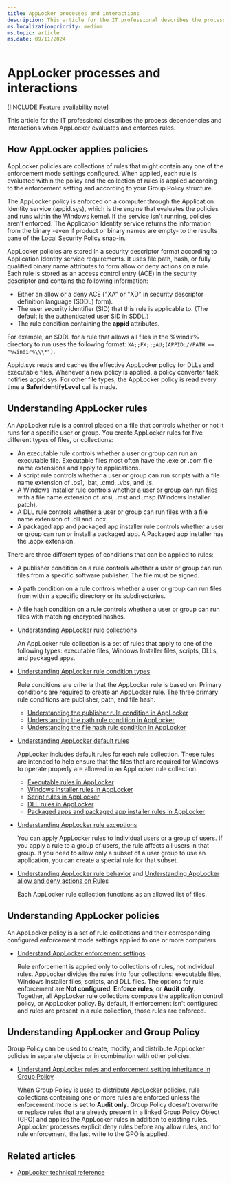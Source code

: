 ```yaml
---
title: AppLocker processes and interactions
description: This article for the IT professional describes the process dependencies and interactions when AppLocker evaluates and enforces rules.
ms.localizationpriority: medium
ms.topic: article
ms.date: 09/11/2024
---
```


# AppLocker processes and interactions

[!INCLUDE [Feature availability note](../includes/feature-availability-note.md)]

This article for the IT professional describes the process dependencies and interactions when AppLocker evaluates and enforces rules.

## How AppLocker applies policies

AppLocker policies are collections of rules that might contain any one of the enforcement mode settings configured. When applied, each rule is evaluated within the policy and the collection of rules is applied according to the enforcement setting and according to your Group Policy structure.

The AppLocker policy is enforced on a computer through the Application Identity service (appid.sys), which is the engine that evaluates the policies and runs within the Windows kernel. If the service isn't running, policies aren't enforced. The Application Identity service returns the information from the binary -even if product or binary names are empty- to the results pane of the Local Security Policy snap-in.

AppLocker policies are stored in a security descriptor format according to Application Identity service requirements. It uses file path, hash, or fully qualified binary name attributes to form allow or deny actions on a rule. Each rule is stored as an access control entry (ACE) in the security descriptor and contains the following information:

- Either an allow or a deny ACE ("XA" or "XD" in security descriptor definition language (SDDL) form).
- The user security identifier (SID) that this rule is applicable to. (The default is the authenticated user SID in SDDL.)
- The rule condition containing the **appid** attributes.

For example, an SDDL for a rule that allows all files in the %windir% directory to run uses the following format: `XA;;FX;;;AU;(APPID://PATH == "%windir%\\\*")`.

Appid.sys reads and caches the effective AppLocker policy for DLLs and executable files. Whenever a new policy is applied, a policy converter task notifies appid.sys. For other file types, the AppLocker policy is read every time a **SaferIdentifyLevel** call is made.

## Understanding AppLocker rules

An AppLocker rule is a control placed on a file that controls whether or not it runs for a specific user or group. You create AppLocker rules for five different types of files, or collections:

- An executable rule controls whether a user or group can run an executable file. Executable files most often have the .exe or .com file name extensions and apply to applications.
- A script rule controls whether a user or group can run scripts with a file name extension of .ps1, .bat, .cmd, .vbs, and .js.
- A Windows Installer rule controls whether a user or group can run files with a file name extension of .msi, .mst and .msp (Windows Installer patch).
- A DLL rule controls whether a user or group can run files with a file name extension of .dll and .ocx.
- A packaged app and packaged app installer rule controls whether a user or group can run or install a packaged app. A Packaged app installer has the .appx extension.

There are three different types of conditions that can be applied to rules:

- A publisher condition on a rule controls whether a user or group can run files from a specific software publisher. The file must be signed.
- A path condition on a rule controls whether a user or group can run files from within a specific directory or its subdirectories.
- A file hash condition on a rule controls whether a user or group can run files with matching encrypted hashes.

- [Understanding AppLocker rule collections](understanding-applocker-rule-collections.md)

    An AppLocker rule collection is a set of rules that apply to one of the following types: executable files, Windows Installer files, scripts, DLLs, and packaged apps.

- [Understanding AppLocker rule condition types](understanding-applocker-rule-condition-types.md)

    Rule conditions are criteria that the AppLocker rule is based on. Primary conditions are required to create an AppLocker rule. The three primary rule conditions are publisher, path, and file hash.

  - [Understanding the publisher rule condition in AppLocker](understanding-the-publisher-rule-condition-in-applocker.md)
  - [Understanding the path rule condition in AppLocker](understanding-the-path-rule-condition-in-applocker.md)
  - [Understanding the file hash rule condition in AppLocker](understanding-the-file-hash-rule-condition-in-applocker.md)
- [Understanding AppLocker default rules](understanding-applocker-default-rules.md)

    AppLocker includes default rules for each rule collection. These rules are intended to help ensure that the files that are required for Windows to operate properly are allowed in an AppLocker rule collection.

  - [Executable rules in AppLocker](executable-rules-in-applocker.md)
  - [Windows Installer rules in AppLocker](windows-installer-rules-in-applocker.md)
  - [Script rules in AppLocker](script-rules-in-applocker.md)
  - [DLL rules in AppLocker](dll-rules-in-applocker.md)
  - [Packaged apps and packaged app installer rules in AppLocker](packaged-apps-and-packaged-app-installer-rules-in-applocker.md)
- [Understanding AppLocker rule exceptions](understanding-applocker-rule-exceptions.md)

    You can apply AppLocker rules to individual users or a group of users. If you apply a rule to a group of users, the rule affects all users in that group. If you need to allow only a subset of a user group to use an application, you can create a special rule for that subset.

- [Understanding AppLocker rule behavior](understanding-applocker-rule-behavior.md) and [Understanding AppLocker allow and deny actions on Rules](understanding-applocker-allow-and-deny-actions-on-rules.md)

    Each AppLocker rule collection functions as an allowed list of files.

## Understanding AppLocker policies

An AppLocker policy is a set of rule collections and their corresponding configured enforcement mode settings applied to one or more computers.

- [Understand AppLocker enforcement settings](working-with-applocker-rules.md#enforcement-modes)

    Rule enforcement is applied only to collections of rules, not individual rules. AppLocker divides the rules into four collections: executable files, Windows Installer files, scripts, and DLL files. The options for rule enforcement are **Not configured**, **Enforce rules**, or **Audit only**. Together, all AppLocker rule collections compose the application control policy, or AppLocker policy. By default, if enforcement isn't configured and rules are present in a rule collection, those rules are enforced.

## Understanding AppLocker and Group Policy

Group Policy can be used to create, modify, and distribute AppLocker policies in separate objects or in combination with other policies.

- [Understand AppLocker rules and enforcement setting inheritance in Group Policy](understand-applocker-rules-and-enforcement-setting-inheritance-in-group-policy.md)

    When Group Policy is used to distribute AppLocker policies, rule collections containing one or more rules are enforced unless the enforcement mode is set to **Audit only**. Group Policy doesn't overwrite or replace rules that are already present in a linked Group Policy Object (GPO) and applies the AppLocker rules in addition to existing rules.
    AppLocker processes explicit deny rules before any allow rules, and for rule enforcement, the last write to the GPO is applied.

## Related articles

- [AppLocker technical reference](applocker-technical-reference.md)
